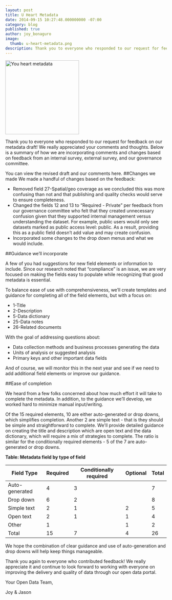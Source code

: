 ```yaml
---
layout: post
title: U Heart Metadata
date: 2014-09-15 10:27:48.000000000 -07:00
category: blog
published: true
author: joy_bonaguro
image:
  thumb: u-heart-metadata.png
description: Thank you to everyone who responded to our request for feedback on our metadata draft! We really appreciated your comments and thoughts.
---
```

<img class="pull-left" src="{{site.baseurl}}/img/blog/u-heart-metadata.png" alt="You heart metadata" style="width:230px;" />

Thank you to everyone who responded to our request for feedback on our metadata draft! We really appreciated your comments and thoughts. Below is a summary of how we are incorporating comments and changes based on feedback from an internal survey, external survey, and our governance committee.

You can view the revised draft and our comments here.
##Changes we made
We made a handful of changes based on the feedback:

- Removed field 27-Spatial/geo coverage as we concluded this was more confusing than not and that publishing and quality checks would serve to ensure completeness.
- Changed the fields 12 and 13 to “Required - Private” per feedback from our governance committee who felt that they created unnecessary confusion given that they supported internal management versus understanding the dataset. For example, public users would only see datasets marked as public access level: public. As a result, providing this as a public field doesn’t add value and may create confusion.
- Incorporated some changes to the drop down menus and what we would include.

##Guidance we’ll incorporate

A few of you had suggestions for new field elements or information to include. Since our research noted that “compliance” is an issue, we are very focused on making the fields easy to populate while recognizing that good metadata is essential.

To balance ease of use with comprehensiveness, we’ll create templates and guidance for completing all of the field elements, but with a focus on:

- 1-Title
- 2-Description
- 5-Data dictionary
- 25-Data notes
- 26-Related documents

With the goal of addressing questions about:

- Data collection methods and business processes generating the data
- Units of analysis or suggested analysis
- Primary keys and other important data fields

And of course, we will monitor this in the next year and see if we need to add additional field elements or improve our guidance.

##Ease of completion

We heard from a few folks concerned about how much effort it will take to complete the metadata. In addition, to the guidance we’ll develop, we worked hard to minimize manual input/writing.

Of the 15 required elements, 10 are either auto-generated or drop downs, which simplifies completion. Another 2 are simple text - that is they should be simple and straightforward to complete. We'll provide detailed guidance on creating the title and description which are open text and the data dictionary, which will require a mix of strategies to complete. The ratio is similar for the conditionally required elements - 5 of the 7 are auto-generated or drop downs.

**Table: Metadata field by type of field**

Field Type | Required | Conditionally required | Optional | Total
-----------|----------|------------------------|----------|------
Auto-generated|4|3||7
Drop down|6|2||8
Simple text|2|1|2|5
Open text|2|1|1|4
Other|1||1|2
Total|15|7|4|26

We hope the combination of clear guidance and use of auto-generation and drop downs will help keep things manageable.

Thank you again to everyone who contributed feedback! We really appreciate it and continue to look forward to working with everyone on improving the delivery and quality of data through our open data portal.

Your Open Data Team,

Joy &amp; Jason
